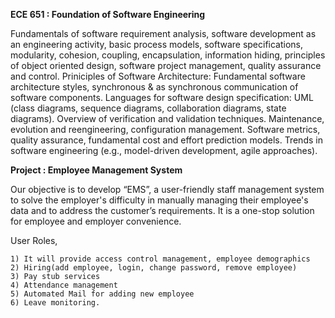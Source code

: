 **ECE 651 : Foundation of Software Engineering**

Fundamentals of software requirement analysis, software development as an engineering activity, basic process models, software specifications, modularity, cohesion, coupling, encapsulation, information hiding, principles of object oriented design, software project management, quality assurance and control. Priniciples of Software Architecture: Fundamental software architecture styles, synchronous & as synchronous communication of software components. Languages for software design specification: UML (class diagrams, sequence diagrams, collaboration diagrams, state diagrams). Overview of verification and validation techniques. Maintenance, evolution and reengineering, configuration management. Software metrics, quality assurance, fundamental cost and effort prediction models. Trends in software engineering (e.g., model-driven development, agile approaches).

**Project :  Employee Management System**

Our objective is to develop “EMS”, a user-friendly staff management system to solve the employer's difficulty in manually managing their employee's data and to address the customer’s requirements. It is a one-stop solution for employee and employer convenience.

User Roles,	

	1) It will provide access control management, employee demographics
	2) Hiring(add employee, login, change password, remove employee) 
	3) Pay stub services
	4) Attendance management
	5) Automated Mail for adding new employee
	6) Leave monitoring. 

